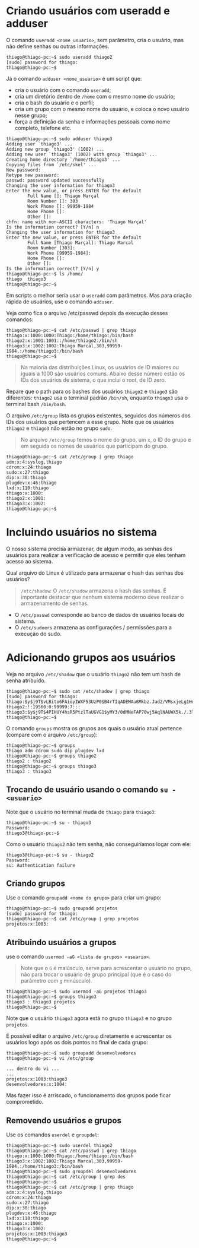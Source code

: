 # Criando usuários com useradd e adduser
O comando `useradd <nome_usuario>`, sem parâmetro, cria o usuário, mas não define senhas ou outras informações.
```
thiago@thiago-pc:~$ sudo useradd thiago2
[sudo] password for thiago:
thiago@thiago-pc:~$
```
Já o comando `adduser <nome_usuario>` é um script que:
* cria o usuário com o comando `useradd`;
* cria um diretório dentro de `/home` com o mesmo nome do usuário;
* cria o bash do usuário e o perfil;
* cria um grupo com o mesmo nome do usuário, e coloca o novo usuário nesse grupo;
* força a definição da senha e informações pessoais como nome completo, telefone etc.
```
thiago@thiago-pc:~$ sudo adduser thiago3
Adding user `thiago3' ...
Adding new group `thiago3' (1002) ...
Adding new user `thiago3' (1002) with group `thiago3' ...
Creating home directory `/home/thiago3' ...
Copying files from `/etc/skel' ...
New password:
Retype new password:
passwd: password updated successfully
Changing the user information for thiago3
Enter the new value, or press ENTER for the default
        Full Name []: Thiago Marçal
        Room Number []: 303
        Work Phone []: 99959-1984
        Home Phone []:
        Other []:
chfn: name with non-ASCII characters: 'Thiago Marçal'
Is the information correct? [Y/n] n
Changing the user information for thiago3
Enter the new value, or press ENTER for the default
        Full Name [Thiago Marçal]: Thiago Marcal
        Room Number [303]:
        Work Phone [99959-1984]:
        Home Phone []:
        Other []:
Is the information correct? [Y/n] y
thiago@thiago-pc:~$ ls /home/
thiago  thiago3
thiago@thiago-pc:~$
```

Em scripts o melhor seria usar o `useradd` com parâmetros. Mas para criação rápida de usuários, use o comando `adduser`.


Veja como fica o arquivo /etc/passwd depois da execução desses comandos:
```
thiago@thiago-pc:~$ cat /etc/passwd | grep thiago
thiago:x:1000:1000:Thiago:/home/thiago:/bin/bash
thiago2:x:1001:1001::/home/thiago2:/bin/sh
thiago3:x:1002:1002:Thiago Marcal,303,99959-1984,:/home/thiago3:/bin/bash
thiago@thiago-pc:~$
```
> Na maioria das distribuições Linux, os usuários de ID maiores ou iguais a 1000 são usuários comuns. Abaixo desse número estão os IDs dos usuários de sistema, o que inclui o root, de ID zero.

Repare que o path para os bashes dos usuários `thiago2` e `thiago3` são diferentes: `thiago2` usa o terminal padrão `/bin/sh`, enquanto `thiago3` usa o terminal bash `/bin/bash`.

O arquivo `/etc/group` lista os grupos existentes, seguidos dos números dos IDs dos usuários que pertencem a esse grupo. Note que os usuários `thiago2` e `thiago3` não estão no grupo `sudo`.

> No arquivo `/etc/group` temos o nome do grupo, um `x`, o ID do grupo e em seguida os nomes de usuários que participam do grupo.

```
thiago@thiago-pc:~$ cat /etc/group | grep thiago
adm:x:4:syslog,thiago
cdrom:x:24:thiago
sudo:x:27:thiago
dip:x:30:thiago
plugdev:x:46:thiago
lxd:x:110:thiago
thiago:x:1000:
thiago2:x:1001:
thiago3:x:1002:
thiago@thiago-pc:~$
```

# Incluindo usuários no sistema
O nosso sistema precisa armazenar, de algum modo, as senhas dos usuários para realizar a verificação de acesso e permitir que eles tenham acesso ao sistema.

Qual arquivo do Linux é utilizado para armazenar o hash das senhas dos usuários?

> `/etc/shadow`: O `/etc/shadow` armazena o hash das senhas. É importante destacar que nenhum sistema moderno deve realizar o armazenamento de senhas.

* O `/etc/passwd` corresponde ao banco de dados de usuários locais do sistema.
* O `/etc/sudoers` armazena as configurações / permissões para a execução do sudo.

# Adicionando grupos aos usuários

Veja no arquivo `/etc/shadow` que o usuário `thiago2` não tem um hash de senha atribuído.

```
thiago@thiago-pc:~$ sudo cat /etc/shadow | grep thiago
[sudo] password for thiago:
thiago:$y$j9T$vLBito6FAioyIWXF53UzP0$B4rTIqADEMAu8Mkbz.Jad2/VMsxjeLg1HdAhioyTj51:19487:0:99999:7:::
thiago2:!:19560:0:99999:7:::
thiago3:$y$j9T$4PIHUY4hsR5PtzlTaUGVG1$yMY3/0dMNeFAP70wj5AqlNAUWX5k./.3lq9/uOmfuZ1:19560:0:99999:7:::
thiago@thiago-pc:~$
```

O comando `groups` mostra os grupos aos quais o usuário atual pertence (compare com o arquivo `/etc/group`):
```
thiago@thiago-pc:~$ groups
thiago adm cdrom sudo dip plugdev lxd
thiago@thiago-pc:~$ groups thiago2
thiago2 : thiago2
thiago@thiago-pc:~$ groups thiago3
thiago3 : thiago3
```
## Trocando de usuário usando o comando `su - <usuario>`
Note que o usuário no terminal muda de `thiago` para `thiago3`:
```
thiago@thiago-pc:~$ su - thiago3
Password:
thiago3@thiago-pc:~$
```

Como o usuário `thiago2` não tem senha, não conseguiríamos logar com ele:
```
thiago3@thiago-pc:~$ su - thiago2
Password:
su: Authentication failure
```

## Criando grupos
Use o comando `groupadd <nome do grupo>` para criar um grupo:

```
thiago@thiago-pc:~$ sudo groupadd projetos
[sudo] password for thiago:
thiago@thiago-pc:~$ cat /etc/group | grep projetos
projetos:x:1003:
```
## Atribuindo usuários a grupos
use o comando `usermod -aG <lista de grupos> <usuario>`. 
> Note que o `G` é maiúsculo, serve para acrescentar o usuário no grupo, não para trocar o usuário de grupo principal (que é o caso do parâmetro com `g` minúsculo).

```
thiago@thiago-pc:~$ sudo usermod -aG projetos thiago3
thiago@thiago-pc:~$ groups thiago3
thiago3 : thiago3 projetos
thiago@thiago-pc:~$
```
Note que o usuário `thiago3` agora está no grupo `thiago3` e no grupo `projetos`.

É possível editar o arquivo `/etc/group` diretamente e acrescentar os usuários logo após os dois pontos no final de cada grupo:
```
thiago@thiago-pc:~$ sudo groupadd desenvolvedores
thiago@thiago-pc:~$ vi /etc/group

... dentro do vi ...
...
projetos:x:1003:thiago3
desenvolvedores:x:1004:
```
Mas fazer isso é arriscado, o funcionamento dos grupos pode ficar comprometido.

## Removendo usuários e grupos
Use os comandos `userdel` e `groupdel`:
```
thiago@thiago-pc:~$ sudo userdel thiago2
thiago@thiago-pc:~$ cat /etc/passwd | grep thiago
thiago:x:1000:1000:Thiago:/home/thiago:/bin/bash
thiago3:x:1002:1002:Thiago Marcal,303,99959-1984,:/home/thiago3:/bin/bash
thiago@thiago-pc:~$ sudo groupdel desenvolvedores
thiago@thiago-pc:~$ cat /etc/group | grep des
thiago@thiago-pc:~$
thiago@thiago-pc:~$ cat /etc/group | grep thiago
adm:x:4:syslog,thiago
cdrom:x:24:thiago
sudo:x:27:thiago
dip:x:30:thiago
plugdev:x:46:thiago
lxd:x:110:thiago
thiago:x:1000:
thiago3:x:1002:
projetos:x:1003:thiago3
thiago@thiago-pc:~$
```
